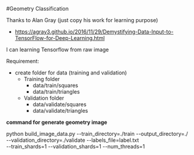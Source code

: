 #Geometry Classification

Thanks to Alan Gray (just copy his work for learning purpose)
- https://agray3.github.io/2016/11/29/Demystifying-Data-Input-to-TensorFlow-for-Deep-Learning.html

I can learning Tensorflow from raw image

Requirement:
- create folder for data (training and validation)
    - Training folder
        - data/train/squares
        - data/train/triangles
    - Validation folder
        - data/validate/squares
        - data/validate/triangles

**command for generate geometry image**

 python build_image_data.py --train_directory=./train --output_directory=./  \
--validation_directory=./validate --labels_file=label.txt   \
--train_shards=1 --validation_shards=1 --num_threads=1 